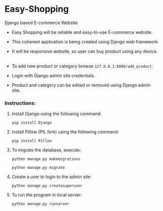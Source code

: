 # Easy-Shopping
Django based E-commerce Website

* Easy Shopping will be reliable and easy-to-use E-commerce website.
* This coherent application is being created using Django web framework.
* It will be responsive website, so user can buy product using any device.<br /><br />

* To add new product or category browse `127.0.0.1:8000/add_product`.
* Login with Django admin site credentials.
* Product and category can be edited or removed using Django admin site.

### Instructions:
1. Install Django using the following command:
	```
	pip install Django
	```

2. Install Pillow (PIL fork) using the following command:
	```
	pip install Pillow
	```

3. To migrate the database, execute:
	```
	python manage.py makemigrations
	```
	```
	python manage.py migrate
	```

4. Create a user to login to the admin site:
	```
	python manage.py createsuperuser
	```

5. To run the program in local server:
	```
	python manage.py runserver
	```
